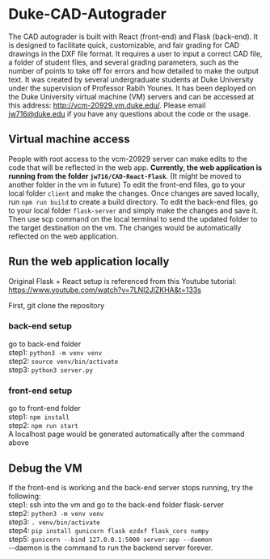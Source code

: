 # Duke-CAD-Autograder

The CAD autograder is built with React (front-end) and Flask (back-end). It is designed to facilitate quick, customizable, and fair grading for CAD drawings in the DXF file format. It requires a user to input a correct CAD file, a folder of student
files, and several grading parameters, such as the number of points to take off for errors and how detailed to make the output text. It was created by several undergraduate students 
at Duke University under the supervision of Professor Rabih Younes. It has been deployed on the Duke University virtual machine (VM) servers and can be accessed at this address:
http://vcm-20929.vm.duke.edu/. Please email jw716@duke.edu if you have any questions about the code or the usage.

## Virtual machine access
People with root access to the vcm-20929 server can make edits to the code that will be reflected in the web app. **Currently, the web application is running from the folder ```jw716/CAD-React-Flask```**. (It might be moved to another folder in the vm in future) To edit the front-end files, go to your local folder ```client``` and make the changes. Once changes are saved locally, run ```npm run build``` to create a build directory. To edit the back-end files, go to your local folder ```flask-server``` and simply make the changes and save it. Then use scp command on the local terminal to send the updated folder to the target destination on the vm. The changes would be automatically reflected on the web application.

## Run the web application locally
Original Flask + React setup is referenced from this Youtube tutorial: https://www.youtube.com/watch?v=7LNl2JlZKHA&t=133s

First, git clone the repository
### back-end setup
go to back-end folder\
step1: ```python3 -m venv venv```\
step2: ```source venv/bin/activate```\
step3: ```python3 server.py```

### front-end setup
go to front-end folder\
step1: ```npm install```\
step2: ```npm run start```\
A localhost page would be generated automatically after the command above

## Debug the VM
If the front-end is working and the back-end server stops running, try the following:\
step1: ssh into the vm and go to the back-end folder flask-server\
step2: ```python3 -m venv venv```\
step3: ```. venv/bin/activate```\
step4: ```pip install gunicorn flask ezdxf flask_cors numpy```\
step5: ```gunicorn --bind 127.0.0.1:5000 server:app --daemon```\
--daemon is the command to run the backend server forever.
